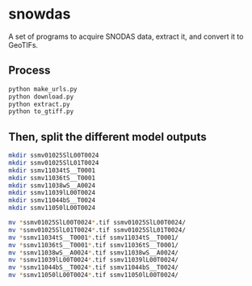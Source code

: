 # snowdas
A set of programs to acquire SNODAS data, extract it, and convert it to GeoTIFs.

## Process
```bash
python make_urls.py
python download.py
python extract.py
python to_gtiff.py
```

## Then, split the different model outputs


```bash
mkdir ssmv01025SlL00T0024
mkdir ssmv01025SlL01T0024
mkdir ssmv11034tS__T0001
mkdir ssmv11036tS__T0001
mkdir ssmv11038wS__A0024
mkdir ssmv11039lL00T0024
mkdir ssmv11044bS__T0024
mkdir ssmv11050lL00T0024
```

```bash
mv *ssmv01025SlL00T0024*.tif ssmv01025SlL00T0024/
mv *ssmv01025SlL01T0024*.tif ssmv01025SlL01T0024/
mv *ssmv11034tS__T0001*.tif ssmv11034tS__T0001/
mv *ssmv11036tS__T0001*.tif ssmv11036tS__T0001/
mv *ssmv11038wS__A0024*.tif ssmv11038wS__A0024/
mv *ssmv11039lL00T0024*.tif ssmv11039lL00T0024/
mv *ssmv11044bS__T0024*.tif ssmv11044bS__T0024/
mv *ssmv11050lL00T0024*.tif ssmv11050lL00T0024/
```